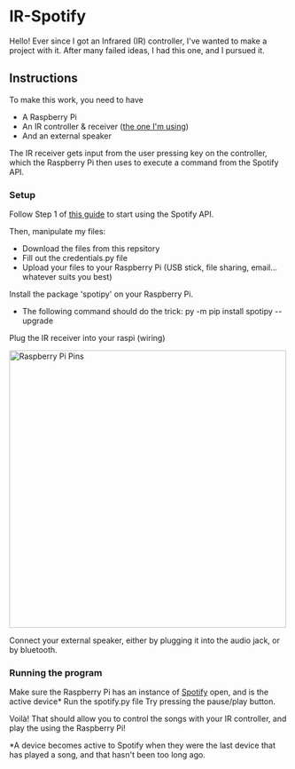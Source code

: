 # IR-Spotify

Hello! Ever since I got an Infrared (IR) controller, I've wanted to make a project with it. After many failed ideas, I had this one, and I pursued it.

## Instructions

To make this work, you need to have
- A Raspberry Pi
- An IR controller & receiver ([the one I'm using](https://www.dfrobot.com/product-366.html))
- And an external speaker

The IR receiver gets input from the user pressing key on the controller, which the Raspberry Pi then uses to execute a command from the Spotify API.

### Setup

Follow Step 1 of [this guide](https://github.com/spotipy-dev/spotipy/blob/2.22.1/TUTORIAL.md) to start using the Spotify API.

Then, manipulate my files:
- Download the files from this repsitory
- Fill out the credentials.py file
- Upload your files to your Raspberry Pi (USB stick, file sharing, email... whatever suits you best)

Install the package 'spotipy' on your Raspberry Pi.
- The following command should do the trick: py -m pip install spotipy --upgrade

Plug the IR receiver into your raspi (wiring)

<img width="500" alt="Raspberry Pi Pins" src="https://www.raspberrypi.com/documentation/computers/images/GPIO-Pinout-Diagram-2.png?hash=df7d7847c57a1ca6d5b2617695de6d46"/>

Connect your external speaker, either by plugging it into the audio jack, or by bluetooth.

### Running the program

Make sure the Raspberry Pi has an instance of [Spotify](https://open.spotify.com/) open, and is the active device*
Run the spotify.py file
Try pressing the pause/play button.

Voilà! That should allow you to control the songs with your IR controller, and play the using the Raspberry Pi!

*A device becomes active to Spotify when they were the last device that has played a song, and that hasn't been too long ago.

